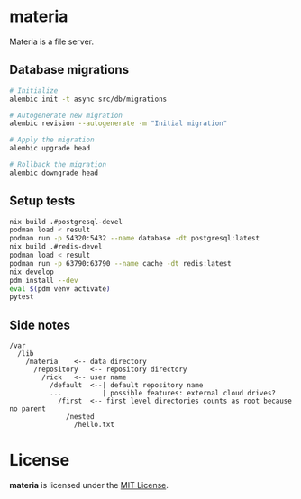 # materia

Materia is a file server.

## Database migrations
```bash 
# Initialize
alembic init -t async src/db/migrations 

# Autogenerate new migration 
alembic revision --autogenerate -m "Initial migration"

# Apply the migration
alembic upgrade head

# Rollback the migration 
alembic downgrade head
```

## Setup tests

```sh
nix build .#postgresql-devel
podman load < result
podman run -p 54320:5432 --name database -dt postgresql:latest
nix build .#redis-devel
podman load < result
podman run -p 63790:63790 --name cache -dt redis:latest
nix develop
pdm install --dev
eval $(pdm venv activate)
pytest
```

## Side notes 

```
/var
  /lib
    /materia    <-- data directory
      /repository   <-- repository directory 
        /rick   <-- user name
          /default  <--| default repository name 
          ...          | possible features: external cloud drives?
            /first  <-- first level directories counts as root because no parent
              /nested
                /hello.txt
```

# License

**materia** is licensed under the [MIT License](LICENSE).
